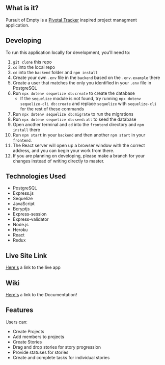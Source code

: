 ## What is it?

Pursuit of Empty is a [Pivotal Tracker](www.pivotaltracker.com) inspired project managment application. 

## Developing

To run this application locally for development, you'll need to:

1. `git clone` this repo
2. `cd` into the local repo
3. `cd` into the `backend` folder and `npm install`
4. Create your own `.env` file in the `backend` based on the `.env.example` there
5. Create a user that matches the only you identified in your `.env` file in PostgreSQL
6. Run `npx dotenv sequelize db:create` to create the database
    * If the `sequelize` module is not found, try running `npx dotenv sequelize-cli db:create` and replace `sequelize` with `sequelize-cli` for the rest of these commands
7. Run `npx dotenv sequelize db:migrate` to run the migrations
8. Run `npx dotenv sequelize db:seed:all` to seed the database
9. Open another terminal and `cd` into the `frontend` directory and `npm install` there
10. Run `npm start` in your `backend` and then another `npm start` in your `frontend`.
11. The React server will open up a browser window with the correct address, and you can begin your work from there.
12. If you are planning on developing, please make a branch for your changes instead of writing directly to master.

## Technologies Used

* PostgreSQL
* Express.js
* Sequelize
* JavaScript
* Bcryptjs
* Express-session
* Express-validator
* Node.js
* Heroku
* React
* Redux

## Live Site Link

[Here's](https://pursuit-of-empty.herokuapp.com/) a link to the live app

## Wiki

[Here's](https://github.com/GaronSmith/Pursuit-of-empty/wiki) a link to the Documentation!

## Features
Users can:

* Create Projects 
* Add members to projects
* Create Stories
* Drag and drop stories for story progression 
* Provide statuses for stories
* Create and complete tasks for individual stories 
